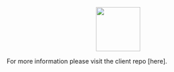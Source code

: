 <p align="center">
  <img src="https://user-images.githubusercontent.com/34469795/50239083-65c9d700-037e-11e9-9fbc-5fef01bf680e.png" height="100" />
</p>
For more information please visit the client repo [here].


[here]:(https://github.com/thinkful-ei24/mountain-men-client) 
